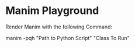 # Manim Playground


Render Manim with the following Command:

manim -pqh "Path to Python Script" "Class To Run"